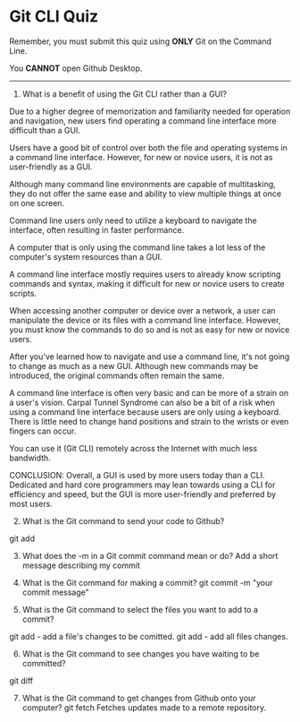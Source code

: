 # Git CLI Quiz

Remember, you must submit this quiz using __ONLY__ Git on the Command Line. 

You __CANNOT__ open Github Desktop.

---

1. What is a benefit of using the Git CLI rather than a GUI?
<!-- Write your answer here -->
Due to a higher degree of memorization and familiarity needed for operation and navigation, new users find operating a command line interface more difficult than a GUI.

Users have a good bit of control over both the file and operating systems in a command line interface. However, for new or novice users, it is not as user-friendly as a GUI.

Although many command line environments are capable of multitasking, they do not offer the same ease and ability to view multiple things at once on one screen.	

Command line users only need to utilize a keyboard to navigate the interface, often resulting in faster performance.

A computer that is only using the command line takes a lot less of the computer's system resources than a GUI.

A command line interface mostly requires users to already know scripting commands and syntax, making it difficult for new or novice users to create scripts.

When accessing another computer or device over a network, a user can manipulate the device or its files with a command line interface. However, you must know the commands to do so and is not as easy for new or novice users.	

After you've learned how to navigate and use a command line, it's not going to change as much as a new GUI. Although new commands may be introduced, the original commands often remain the same.	

A command line interface is often very basic and can be more of a strain on a user's vision. Carpal Tunnel Syndrome can also be a bit of a risk when using a command line interface because users are only using a keyboard. There is little need to change hand positions and strain to the wrists or even fingers can occur.	

You can use it (Git CLI) remotely across the Internet with much less bandwidth.

CONCLUSION:
Overall, a GUI is used by more users today than a CLI. Dedicated and hard core programmers may lean towards using a CLI for efficiency and speed, but the GUI is more user-friendly and preferred by most users.

2. What is the Git command to send your code to Github?
<!-- Write your answer here -->
git add

3. What does the -m in a Git commit command mean or do?
Add a short message describing my commit
<!-- Write your answer here -->

4. What is the Git command for making a commit?
git commit -m "your commit message"
<!-- Write your answer here -->

5. What is the Git command to select the files you want to add to a commit?
<!-- Write your answer here -->
git add <FILENAME> - add a file's changes to be comitted.
git add - add all files changes.

6. What is the Git command to see changes you have waiting to be committed?
<!-- Write your answer here -->
git diff

7. What is the Git command to get changes from Github onto your computer?
git fetch <remotename>
Fetches updates made to a remote repository.


<!-- Write your answer here -->
